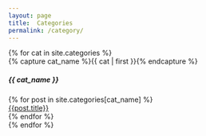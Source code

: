 ```yaml
---
layout: page
title:  Categories
permalink: /category/
---
```

<div class="tag-list">
{% for cat in site.categories %}
  <div class="tag-group">
    {% capture cat_name %}{{ cat | first }}{% endcapture %}
    <h5 class="tag-group-title" id="{{ cat_name | slugize }}">{{ cat_name }}</h5>
    {% for post in site.categories[cat_name] %}
    <article class="tag-item">
      <a class="tag-item-title" href="{{ site.url }}{{ post.url }}">{{post.title}}</a>
    </article>
    {% endfor %}
  </div>
{% endfor %}
</div>